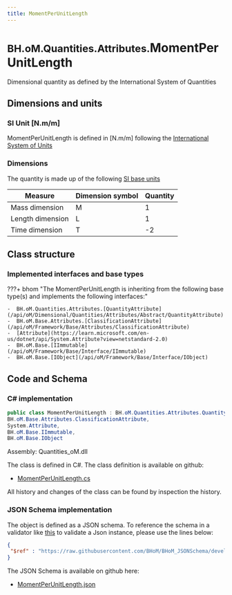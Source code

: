 ```yaml
---
title: MomentPerUnitLength
---
```


# <small>BH.oM.Quantities.Attributes.</small>**MomentPerUnitLength**

Dimensional quantity as defined by the International System of Quantities

## Dimensions and units

### SI Unit [N.m/m]

MomentPerUnitLength is defined in [N.m/m] following the [International System of Units](https://en.wikipedia.org/wiki/International_System_of_Units) 

### Dimensions

The quantity is made up of the following [SI base units](https://en.wikipedia.org/wiki/SI_base_unit)

| Measure        | Dimension symbol | Quantity |
|------------------|--------|----------|
| Mass dimension |  M  |1  |
| Length dimension |  L  |1  |
| Time dimension |  T  |-2  |

## Class structure

### Implemented interfaces and base types

???+ bhom "The MomentPerUnitLength is inheriting from the following base type(s) and implements the following interfaces:"

    -  BH.oM.Quantities.Attributes.[QuantityAttribute](/api/oM/Dimensional/Quantities/Attributes/Abstract/QuantityAttribute)
    -  BH.oM.Base.Attributes.[ClassificationAttribute](/api/oM/Framework/Base/Attributes/ClassificationAttribute)
    -  [Attribute](https://learn.microsoft.com/en-us/dotnet/api/System.Attribute?view=netstandard-2.0)
    -  BH.oM.Base.[IImmutable](/api/oM/Framework/Base/Interface/IImmutable)
    -  BH.oM.Base.[IObject](/api/oM/Framework/Base/Interface/IObject)




## Code and Schema

### C# implementation

``` C# title="C#"
public class MomentPerUnitLength : BH.oM.Quantities.Attributes.QuantityAttribute,
BH.oM.Base.Attributes.ClassificationAttribute,
System.Attribute,
BH.oM.Base.IImmutable,
BH.oM.Base.IObject
```

Assembly: Quantities_oM.dll

The class is defined in C#. The class definition is available on github:

- [MomentPerUnitLength.cs](https://github.com/BHoM/BHoM/blob/develop/Quantities_oM/Attributes\MomentPerUnitLength.cs)

All history and changes of the class can be found by inspection the history.
### JSON Schema implementation

The object is defined as a JSON schema. To reference the schema in a validator like [this](https://www.jsonschemavalidator.net/) to validate a Json instance, please use the lines below:

``` json title="JSON Schema"
{
 "$ref" : "https://raw.githubusercontent.com/BHoM/BHoM_JSONSchema/develop/Quantities_oM/Attributes/MomentPerUnitLength.json"
}
```

The JSON Schema is available on github here:

- [MomentPerUnitLength.json](https://github.com/BHoM/BHoM_JSONSchema/blob/develop/Quantities_oM/Attributes/MomentPerUnitLength.json)
